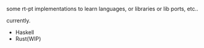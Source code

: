 some rt-pt implementations to learn languages, or libraries or lib ports, etc..


currently.
- Haskell
- Rust(WIP)
